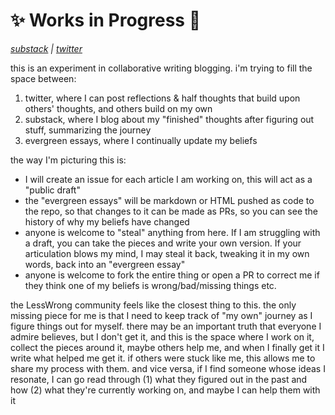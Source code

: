# ✨ Works in Progress 🌈

_[substack](https://defenderofthebasic.substack.com/) | [twitter](https://x.com/DefenderOfBasic)_

this is an experiment in collaborative writing blogging. i'm trying to fill the space between:

1. twitter, where I can post reflections & half thoughts that build upon others' thoughts, and others build on my own
2. substack, where I blog about my "finished" thoughts after figuring out stuff, summarizing the journey
3. evergreen essays, where I continually update my beliefs

the way I'm picturing this is:

- I will create an issue for each article I am working on, this will act as a "public draft"
- the "evergreen essays" will be markdown or HTML pushed as code to the repo, so that changes to it can be made as PRs, so you can see the history of why my beliefs have changed
- anyone is welcome to "steal" anything from here. If I am struggling with a draft, you can take the pieces and write your own version. If your articulation blows my mind, I may steal it back, tweaking it in my own words, back into an "evergreen essay"
- anyone is welcome to fork the entire thing or open a PR to correct me if they think one of my beliefs is wrong/bad/missing things etc.

the LessWrong community feels like the closest thing to this. the only missing piece for me is that I need to keep track of "my own" journey as I figure things out for myself. there may be an important truth that everyone I admire believes, but I don't get it, and this is the space where I work on it, collect the pieces around it, maybe others help me, and when I finally get it I write what helped me get it. if others were stuck like me, this allows me to share my process with them. and vice versa, if I find someone whose ideas I resonate, I can go read through (1) what they figured out in the past and how (2) what they're currently working on, and maybe I can help them with it

